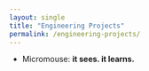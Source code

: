 ```yaml
---
layout: single
title: "Engineering Projects"
permalink: /engineering-projects/
---
```


- Micromouse: **it sees. it learns.**
